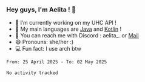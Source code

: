 ### Hey guys, I'm Aelita ! 👋

- 🔭 I’m currently working on my UHC API !
- 🌱 My main languages are [Java](https://www.oracle.com/java/) and [Kotlin](https://kotlinlang.org/) !
- 💬 You can reach me with Discord : aelita_. or [Mail](mailto:pro.shinobuu@gmail.com)
- 😄 Pronouns: she/her :) 
- 💻 Fun fact: I use arch btw

<!--START_SECTION:waka-->

```txt
From: 25 April 2025 - To: 02 May 2025

No activity tracked
```

<!--END_SECTION:waka-->
